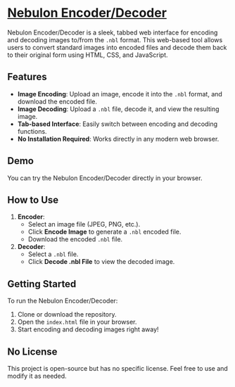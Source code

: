 # [Nebulon Encoder/Decoder](https://github.com/yourusername/nebulon-encoder-decoder)

Nebulon Encoder/Decoder is a sleek, tabbed web interface for encoding and decoding images to/from the `.nbl` format. This web-based tool allows users to convert standard images into encoded files and decode them back to their original form using HTML, CSS, and JavaScript.

## Features
- **Image Encoding**: Upload an image, encode it into the `.nbl` format, and download the encoded file.
- **Image Decoding**: Upload a `.nbl` file, decode it, and view the resulting image.
- **Tab-based Interface**: Easily switch between encoding and decoding functions.
- **No Installation Required**: Works directly in any modern web browser.

## Demo
You can try the Nebulon Encoder/Decoder directly in your browser.

## How to Use
1. **Encoder**: 
   - Select an image file (JPEG, PNG, etc.).
   - Click **Encode Image** to generate a `.nbl` encoded file.
   - Download the encoded `.nbl` file.
2. **Decoder**: 
   - Select a `.nbl` file.
   - Click **Decode .nbl File** to view the decoded image.

## Getting Started
To run the Nebulon Encoder/Decoder:
1. Clone or download the repository.
2. Open the `index.html` file in your browser.
3. Start encoding and decoding images right away!

## No License
This project is open-source but has no specific license. Feel free to use and modify it as needed.
